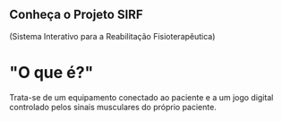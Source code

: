 ## Conheça o Projeto SIRF
(Sistema Interativo para a Reabilitação Fisioterapêutica)

# "O que é?"
Trata-se de um equipamento conectado ao paciente e a um jogo digital controlado pelos sinais musculares do próprio paciente.
